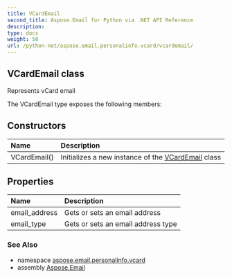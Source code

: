 ```yaml
---
title: VCardEmail
second_title: Aspose.Email for Python via .NET API Reference
description: 
type: docs
weight: 50
url: /python-net/aspose.email.personalinfo.vcard/vcardemail/
---
```


## VCardEmail class

Represents vCard email

The VCardEmail type exposes the following members:
## Constructors
| Name | Description |
| :- | :- |
|VCardEmail()|Initializes a new instance of the [VCardEmail](/python-net/aspose.email.personalinfo.vcard/vcardemail/) class|
## Properties
| Name | Description |
| :- | :- |
|email_address|Gets or sets an email address|
|email_type|Gets or sets an email address type|

### See Also

* namespace [aspose.email.personalinfo.vcard](/python-net/aspose.email.personalinfo.vcard/)
* assembly [Aspose.Email](/python-net/)

